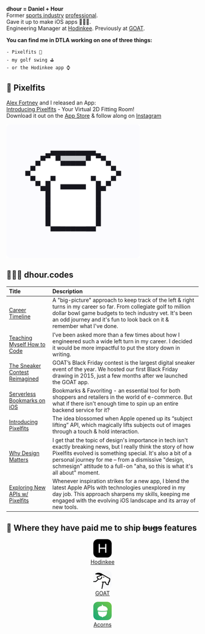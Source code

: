 **dhour = Daniel + Hour**  
Former [sports industry](https://www.espn.com/blog/playbook/tech/post/_/id/3520/huskies-gift-players-custom-ncaa-covers) [professional](https://uclabruins.com/sports/2013/4/17/208189852.aspx).  
Gave it up to make iOS apps 👨🏻‍💻.  
Engineering Manager at [Hodinkee](https://apps.apple.com/app/apple-store/id1008305274). Previously at [GOAT](https://apps.apple.com/us/app/goat-sneakers-apparel/id966758561).

**You can find me in DTLA working on one of three things:**

```
- Pixelfits 👖
- my golf swing ⛳️
- or the Hodinkee app ⌚️
```

## 👖 **Pixelfits**

[Alex Fortney](https://www.alexmakesthings.co/) and I released an App:  
[Introducing Pixelfits](blog/introducing-pixelfits/post.md) - Your Virtual 2D Fitting Room!  
Download it out on the [App Store](https://apps.apple.com/us/app/id6469011331) & follow along on [Instagram](https://www.instagram.com/pixelfits.app)

<a href="https://apps.apple.com/us/app/id6469011331">
    <img src="blog/introducing-pixelfits/logo.png" alt="Download on the App Store" width="350"/>
</a>

## 🧑🏻‍💻 **dhour.codes**

| Title                                                                                                                 | Description                                                                                                                                                                                                                                                                                                           |
| :-------------------------------------------------------------------------------------------------------------------- | :-------------------------------------------------------------------------------------------------------------------------------------------------------------------------------------------------------------------------------------------------------------------------------------------------------------------- |
| [Career Timeline](/blog/my-career-timeline/post.md)                                                                   | A "big-picture" approach to keep track of the left & right turns in my career so far. From collegiate golf to million dollar bowl game budgets to tech industry vet. It's been an odd journey and it's fun to look back on it & remember what I've done.                                                              |
| [Teaching Myself How to Code](/blog/teaching-myself-how-to-code/post.md)                                              | I’ve been asked more than a few times about how I engineered such a wide left turn in my career. I decided it would be more impactful to put the story down in writing.                                                                                                                                               |
| [The Sneaker Contest Reimagined](https://medium.com/goatgroupengineering/the-sneaker-contest-reimagined-71a4e2f5aa0d) | GOAT’s Black Friday contest is the largest digital sneaker event of the year. We hosted our first Black Friday drawing in 2015, just a few months after we launched the GOAT app.                                                                                                                                     |
| [Serverless Bookmarks on iOS](/blog/serverless-bookmarks-on-ios/post.md)                                              | Bookmarks & Favoriting - an essential tool for both shoppers and retailers in the world of e-commerce. But what if there isn't enough time to spin up an entire backend service for it?                                                                                                                               |
| [Introducing Pixelfits](/blog/introducing-pixelfits/post.md)                                                          | The idea blossomed when Apple opened up its “subject lifting” API, which magically lifts subjects out of images through a touch & hold interaction.                                                                                                                                                                   |
| [Why Design Matters](/blog/why-design-matters/post.md)                                                                | I get that the topic of design's importance in tech isn't exactly breaking news, but I really think the story of how Pixelfits evolved is something special. It's also a bit of a personal journey for me – from a dismissive "design, schmesign" attitude to a full-on "aha, so this is what it's all about" moment. |
| [Exploring New APIs w/ Pixelfits](/blog/exploring-new-api/post.md)                                                    | Whenever inspiration strikes for a new app, I blend the latest Apple APIs with technologies unexplored in my day job. This approach sharpens my skills, keeping me engaged with the evolving iOS landscape and its array of new tools.                                                                                |

## 🤑 **Where they have paid me to ship ~~bugs~~ features**

<p align="center">
  <img src="logos/hodinkee.jpeg" alt="Download on the App Store" width="48" style="border-radius: 12px;"/>
  <br>
  <a href="https://apps.apple.com/us/app/hodinkee/id1008305274">Hodinkee</a>
</p>
<p align="center">
  <img src="logos/goat.png" alt="Download on the App Store" width="48" style="border-radius: 12px;"/>
  <br>
  <a href="https://apps.apple.com/us/app/goat-sneakers-apparel/id966758561">GOAT</a>
</p>
<p align="center">
  <img src="logos/acorns.png" alt="Download on the App Store" width="48" style="border-radius: 12px;"/>
  <br>
  <a href="https://apps.apple.com/us/app/acorns-invest-spare-change/id883324671">Acorns</a>
</p>

<!--
**danielhour/danielhour** is a ✨ _special_ ✨ repository because its `README.md` (this file) appears on your GitHub profile.

Here are some ideas to get you started:

- 🔭 I’m currently working on ...
- 🌱 I’m currently learning ...
- 👯 I’m looking to collaborate on ...
- 🤔 I’m looking for help with ...
- 💬 Ask me about ...
- 📫 How to reach me: ...
- ⚡ Fun fact: ...
-->
